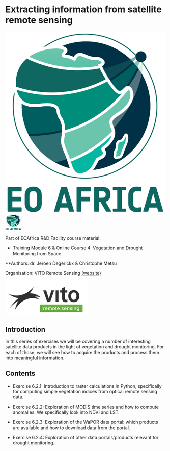 # Extracting information from satellite remote sensing

![](./images/EOAFRICA-logo-transparent-bkg.png)
<img src="./images/EOAFRICA-logo-transparent-bkg.png" width="50" height="50">

Part of EOAfrica R&D Facility course material:

* Training Module 6 & Online Course 4: Vegetation and Drought Monitoring from Space

**Authors: dr. Jeroen Degerickx & Christophe Metsu

Organisation: VITO Remote Sensing [(website)](https://remotesensing.vito.be/)

![](./images/vito_remote_sensing.PNG)


## Introduction
In this series of exercises we will be covering a number of interesting satellite data products in the light of vegetation and drought monitoring. For each of those, we will see how to acquire the products and process them into meaningful information.

## Contents

* Exercise 6.2.1:
Introduction to raster calculations in Python, specifically for computing simple vegetation indices from optical remote sensing data.

* Exercise 6.2.2:
Exploration of MODIS time series and how to compute anomalies. We specifically look into NDVI and LST.

* Exercise 6.2.3:
Exploration of the WaPOR data portal: which products are available and how to download data from the portal.

* Exercise 6.2.4:
Exploration of other data portals/products relevant for drought monitoring.
